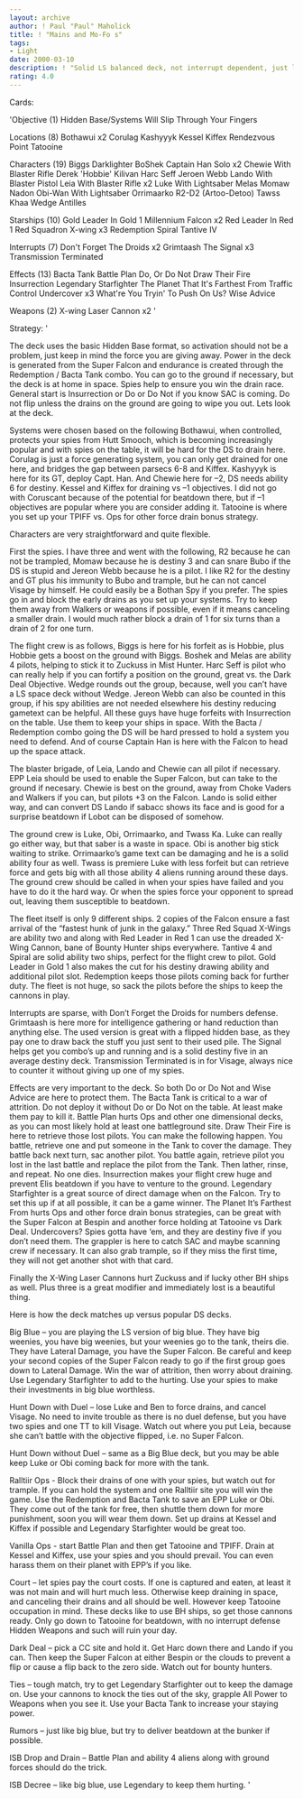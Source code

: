```yaml
---
layout: archive
author: ! Paul "Paul" Maholick
title: ! "Mains and Mo-Fo s"
tags:
- Light
date: 2000-03-10
description: ! "Solid LS balanced deck, not interrupt dependent, just lots of blue and gray, with spies to help.	Fits the overall move away from draining and back to battle."
rating: 4.0
---
```

Cards: 

'Objective (1)
Hidden Base/Systems Will Slip Through Your Fingers

Locations (8)
Bothawui  x2
Corulag
Kashyyyk
Kessel
Kiffex
Rendezvous Point
Tatooine

Characters (19)
Biggs Darklighter
BoShek
Captain Han Solo  x2
Chewie With Blaster Rifle
Derek 'Hobbie' Kilivan
Harc Seff
Jeroen Webb
Lando With Blaster Pistol
Leia With Blaster Rifle  x2
Luke With Lightsaber
Melas
Momaw Nadon
Obi-Wan With Lightsaber
Orrimaarko
R2-D2 (Artoo-Detoo)
Tawss Khaa
Wedge Antilles

Starships (10)
Gold Leader In Gold 1
Millennium Falcon  x2
Red Leader In Red 1
Red Squadron X-wing  x3
Redemption
Spiral
Tantive IV

Interrupts (7)
Don't Forget The Droids  x2
Grimtaash
The Signal  x3
Transmission Terminated

Effects (13)
Bacta Tank
Battle Plan
Do, Or Do Not
Draw Their Fire
Insurrection
Legendary Starfighter
The Planet That It's Farthest From
Traffic Control
Undercover  x3
What're You Tryin' To Push On Us?
Wise Advice

Weapons (2)
X-wing Laser Cannon  x2
'

Strategy: '

The deck uses the basic Hidden Base format, so activation should not be a problem, just keep in mind the force you are giving away.  Power in the deck is generated from the Super Falcon and endurance is created through the Redemption / Bacta Tank combo.  You can go to the ground if necessary, but the deck is at home in space.  Spies help to ensure you win the drain race.  General start is Insurrection or Do or Do Not if you know SAC is coming.  Do not flip unless the drains on the ground are going to wipe you out.  Lets look at the deck.

Systems were chosen based on the following Bothawui, when controlled, protects your spies from Hutt Smooch, which is becoming increasingly popular and with spies on the table, it will be hard for the DS to drain here.  Corulag is just a force generating system, you can only get drained for one here, and bridges the gap between parsecs 6-8 and Kiffex.  Kashyyyk is here for its GT, deploy Capt. Han. And Chewie here for &#8211;2, DS needs ability 6 for destiny. Kessel and Kiffex for draining vs &#8211;1 objectives.	I did not go with Coruscant because of the potential for beatdown there, but if &#8211;1 objectives are popular where you are consider adding it.  Tatooine is where you set up your TPIFF vs. Ops for other force drain bonus strategy.

Characters are very straightforward and quite flexible.

First the spies.  I have three and went with the following, R2 because he can not be trampled, Momaw because he is destiny 3 and can snare Bubo if the DS is stupid and Jereon Webb because he is a pilot.  I like R2 for the destiny and GT plus his immunity to Bubo and trample, but he can not cancel Visage by himself.  He could easily be a Bothan Spy if you prefer.  The spies go in and block the early drains as you set up your systems.  Try to keep them away from Walkers or weapons if possible, even if it means canceling a smaller drain.  I would much rather block a drain of 1 for six turns than a drain of 2 for one turn.

The flight crew is as follows, Biggs is here for his forfeit as is Hobbie, plus Hobbie gets a boost on the ground with Biggs.  Boshek and Melas are ability 4 pilots, helping to stick it to Zuckuss in Mist Hunter.  Harc Seff is pilot who can really help if you can fortify a position on the ground, great vs. the Dark Deal Objective.   Wedge rounds out the group, because, well you can&#8217;t have a LS space deck without Wedge.  Jereon Webb can also be counted in this group, if his spy abilities are not needed elsewhere his destiny reducing gametext can be helpful.  All these guys have huge forfeits with Insurrection on the table.  Use them to keep your ships in space.	With the Bacta / Redemption combo going the DS will be hard pressed to hold a system you need to defend.  And of course Captain Han is here with the Falcon to head up the space attack.

The blaster brigade, of Leia, Lando and Chewie can all pilot if necessary.  EPP Leia should be used to enable the Super Falcon, but can take to the ground if necesary.  Chewie is best on the ground, away from Choke Vaders and Walkers if you can, but pilots +3 on the Falcon.  Lando is solid either way, and can convert DS Lando if sabacc shows its face and is good for a surprise beatdown if Lobot can be disposed of somehow.

The ground crew is Luke, Obi, Orrimaarko, and Twass Ka.  Luke can really go either way, but that saber is a waste in space.  Obi is another big stick waiting to strike.  Orrimaarko&#8217;s game text can be damaging and he is a solid ability four as well.  Twass is premiere Luke with less forfeit but can retrieve force and gets big with all those ability 4 aliens running around these days.  The ground crew should be called in when your spies have failed and you have to do it the hard way.  Or when the spies force your opponent to spread out, leaving them susceptible to beatdown.

The fleet itself is only 9 different ships.  2 copies of the Falcon ensure a fast arrival of the &#8220;fastest hunk of junk in the galaxy.&#8221;  Three Red Squad X-Wings are ability two and along with Red Leader in Red 1 can use the dreaded X-Wing Cannon, bane of Bounty Hunter ships everywhere.  Tantive 4 and Spiral are solid ability two ships, perfect for the flight crew to pilot.  Gold Leader in Gold 1 also makes the cut for his destiny drawing ability and additional pilot slot.  Redemption keeps those pilots coming back for further duty.  The fleet is not huge, so sack the pilots before the ships to keep the cannons in play.

Interrupts are sparse, with Don&#8217;t Forget the Droids for numbers defense.  Grimtaash is here more for intelligence gathering or hand reduction than anything else.  The used version is great with a flipped hidden base, as they pay one to draw back the stuff you just sent to their used pile.  The Signal helps get you combo&#8217;s up and running and is a solid destiny five in an average destiny deck.	Transmission Terminated is in for Visage, always nice to counter it without giving up one of my spies.

Effects are very important to the deck.  So both Do or Do Not and Wise Advice are here to protect them.  The Bacta Tank is critical to a war of attrition.  Do not deploy it without Do or Do Not on the table.  At least make them pay to kill it.  Battle Plan hurts Ops and other one dimensional decks, as you can most likely hold at least one battleground site.  Draw Their Fire is here to retrieve those lost pilots.  You can make the following happen.  You battle, retrieve one and put someone in the Tank to cover the damage.	They battle back next turn, sac another pilot.	You battle again, retrieve pilot you  lost in the last battle and replace the pilot from the Tank.  Then lather, rinse, and repeat.  No one dies.  Insurrection makes your flight crew huge and prevent Elis beatdown if you have to venture to the ground.  Legendary Starfighter is a great source of direct damage when on the Falcon.  Try to set this up if at all possible, it can be a game winner.  The Planet It&#8217;s Farthest From hurts Ops and other force drain bonus strategies, can be great with the Super Falcon at Bespin and another force holding at Tatooine vs Dark Deal.	Undercovers?  Spies gotta have &#8216;em, and they are destiny five if you don&#8217;t need them.  The grappler is here to catch SAC and maybe scanning crew if necessary.  It can also grab trample, so if they miss the first time, they will not get another shot with that card.

Finally the X-Wing Laser Cannons hurt Zuckuss and if lucky other BH ships as well.  Plus three is a great modifier and immediately lost is a beautiful thing.

Here is how the deck matches up versus popular DS decks.

Big Blue &#8211; you are playing the LS version of big blue.  They have big weenies, you have big weenies, but your weenies go to the tank, theirs die.  They have Lateral Damage, you have the Super Falcon.  Be careful and keep your second copies of the Super Falcon ready to go if the first group goes down to Lateral Damage.    Win the war of attrition, then worry about draining.  Use Legendary Starfighter to add to the hurting.  Use your spies to make their investments in big blue worthless.

Hunt Down with Duel &#8211; lose Luke and Ben to force drains, and cancel Visage.  No need to invite trouble as there is no duel defense, but you have two spies and one TT to kill Visage.  Watch out where you put Leia, because she can&#8217;t battle with the objective flipped, i.e. no Super Falcon.

Hunt Down without Duel &#8211; same as a Big Blue deck, but you may be able keep Luke or Obi coming back for more with the tank.

Ralltiir Ops -	Block their drains of one with your spies, but watch out for trample.  If you can hold the system and one Ralltiir site you will win the game.	Use the Redemption and Bacta Tank to save an EPP Luke or Obi.  They come out of the tank for free, then shuttle them down for more punishment, soon you will wear them down.   Set up drains at Kessel and Kiffex if possible and Legendary Starfighter would be great too.

Vanilla Ops -  start Battle Plan and then get Tatooine and TPIFF.  Drain at Kessel and Kiffex, use your spies and you should prevail.  You can even harass them on their planet with EPP&#8217;s if you like.

Court &#8211; let spies pay the court costs.  If one is captured and eaten, at least it was not main and will hurt much less.  Otherwise keep draining in space, and canceling their drains and all should be well.  However keep Tatooine occupation in mind.  These decks like to use BH ships, so get those cannons ready.  Only go down to Tatooine for beatdown, with no interrupt defense Hidden Weapons and such will ruin your day.

Dark Deal &#8211; pick a CC site and hold it.  Get Harc down there and Lando if you can.  Then keep the Super Falcon at either Bespin or the clouds to prevent a flip or cause a flip back to the zero side.  Watch out for bounty hunters.

Ties &#8211; tough match, try to get Legendary Starfighter out to keep the damage on.  Use your cannons to knock the ties out of the sky, grapple All Power to Weapons when you see it.  Use your Bacta Tank to increase your staying power.

Rumors &#8211; just like big blue, but try to deliver beatdown at the bunker if possible.

ISB Drop and Drain &#8211; Battle Plan and ability 4 aliens along with ground forces should do the trick.

ISB Decree &#8211; like big blue, use Legendary to keep them hurting.
'